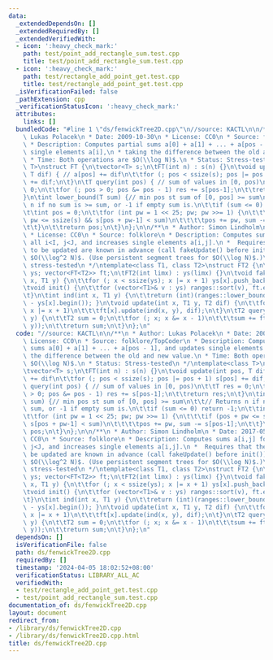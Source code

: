```yaml
---
data:
  _extendedDependsOn: []
  _extendedRequiredBy: []
  _extendedVerifiedWith:
  - icon: ':heavy_check_mark:'
    path: test/point_add_rectangle_sum.test.cpp
    title: test/point_add_rectangle_sum.test.cpp
  - icon: ':heavy_check_mark:'
    path: test/rectangle_add_point_get.test.cpp
    title: test/rectangle_add_point_get.test.cpp
  _isVerificationFailed: false
  _pathExtension: cpp
  _verificationStatusIcon: ':heavy_check_mark:'
  attributes:
    links: []
  bundledCode: "#line 1 \"ds/fenwickTree2D.cpp\"\n//source: KACTL\n\n/**\n * Author:\
    \ Lukas Polacek\n * Date: 2009-10-30\n * License: CC0\n * Source: folklore/TopCoder\n\
    \ * Description: Computes partial sums a[0] + a[1] + ... + a[pos - 1], and updates\
    \ single elements a[i],\n * taking the difference between the old and new value.\n\
    \ * Time: Both operations are $O(\\log N)$.\n * Status: Stress-tested\n */\ntemplate<class\
    \ T>\nstruct FT {\n\tvector<T> s;\n\tFT(int n) : s(n) {}\n\tvoid update(int pos,\
    \ T dif) { // a[pos] += dif\n\t\tfor (; pos < ssize(s); pos |= pos + 1) s[pos]\
    \ += dif;\n\t}\n\tT query(int pos) { // sum of values in [0, pos)\n\t\tT res =\
    \ 0;\n\t\tfor (; pos > 0; pos &= pos - 1) res += s[pos-1];\n\t\treturn res;\n\t\
    }\n\tint lower_bound(T sum) {// min pos st sum of [0, pos] >= sum\n\t\t// Returns\
    \ n if no sum is >= sum, or -1 if empty sum is.\n\t\tif (sum <= 0) return -1;\n\
    \t\tint pos = 0;\n\t\tfor (int pw = 1 << 25; pw; pw >>= 1) {\n\t\t\tif (pos +\
    \ pw <= ssize(s) && s[pos + pw-1] < sum)\n\t\t\t\tpos += pw, sum -= s[pos-1];\n\
    \t\t}\n\t\treturn pos;\n\t}\n};\n\n/**\n * Author: Simon Lindholm\n * Date: 2017-05-11\n\
    \ * License: CC0\n * Source: folklore\n * Description: Computes sums a[i,j] for\
    \ all i<I, j<J, and increases single elements a[i,j].\n *  Requires that the elements\
    \ to be updated are known in advance (call fakeUpdate() before init()).\n * Time:\
    \ $O(\\log^2 N)$. (Use persistent segment trees for $O(\\log N)$.)\n * Status:\
    \ stress-tested\n */\ntemplate<class T1, class T2>\nstruct FT2 {\n\tvector<vector<T1>>\
    \ ys; vector<FT<T2>> ft;\n\tFT2(int limx) : ys(limx) {}\n\tvoid fakeUpdate(int\
    \ x, T1 y) {\n\t\tfor (; x < ssize(ys); x |= x + 1) ys[x].push_back(y);\n\t}\n\
    \tvoid init() {\n\t\tfor (vector<T1>& v : ys) ranges::sort(v), ft.emplace_back(ssize(v));\n\
    \t}\n\tint ind(int x, T1 y) {\n\t\treturn (int)(ranges::lower_bound(ys[x], y)\
    \ - ys[x].begin()); }\n\tvoid update(int x, T1 y, T2 dif) {\n\t\tfor (; x < ssize(ys);\
    \ x |= x + 1)\n\t\t\tft[x].update(ind(x, y), dif);\n\t}\n\tT2 query(int x, T1\
    \ y) {\n\t\tT2 sum = 0;\n\t\tfor (; x; x &= x - 1)\n\t\t\tsum += ft[x-1].query(ind(x-1,\
    \ y));\n\t\treturn sum;\n\t}\n};\n"
  code: "//source: KACTL\n\n/**\n * Author: Lukas Polacek\n * Date: 2009-10-30\n *\
    \ License: CC0\n * Source: folklore/TopCoder\n * Description: Computes partial\
    \ sums a[0] + a[1] + ... + a[pos - 1], and updates single elements a[i],\n * taking\
    \ the difference between the old and new value.\n * Time: Both operations are\
    \ $O(\\log N)$.\n * Status: Stress-tested\n */\ntemplate<class T>\nstruct FT {\n\
    \tvector<T> s;\n\tFT(int n) : s(n) {}\n\tvoid update(int pos, T dif) { // a[pos]\
    \ += dif\n\t\tfor (; pos < ssize(s); pos |= pos + 1) s[pos] += dif;\n\t}\n\tT\
    \ query(int pos) { // sum of values in [0, pos)\n\t\tT res = 0;\n\t\tfor (; pos\
    \ > 0; pos &= pos - 1) res += s[pos-1];\n\t\treturn res;\n\t}\n\tint lower_bound(T\
    \ sum) {// min pos st sum of [0, pos] >= sum\n\t\t// Returns n if no sum is >=\
    \ sum, or -1 if empty sum is.\n\t\tif (sum <= 0) return -1;\n\t\tint pos = 0;\n\
    \t\tfor (int pw = 1 << 25; pw; pw >>= 1) {\n\t\t\tif (pos + pw <= ssize(s) &&\
    \ s[pos + pw-1] < sum)\n\t\t\t\tpos += pw, sum -= s[pos-1];\n\t\t}\n\t\treturn\
    \ pos;\n\t}\n};\n\n/**\n * Author: Simon Lindholm\n * Date: 2017-05-11\n * License:\
    \ CC0\n * Source: folklore\n * Description: Computes sums a[i,j] for all i<I,\
    \ j<J, and increases single elements a[i,j].\n *  Requires that the elements to\
    \ be updated are known in advance (call fakeUpdate() before init()).\n * Time:\
    \ $O(\\log^2 N)$. (Use persistent segment trees for $O(\\log N)$.)\n * Status:\
    \ stress-tested\n */\ntemplate<class T1, class T2>\nstruct FT2 {\n\tvector<vector<T1>>\
    \ ys; vector<FT<T2>> ft;\n\tFT2(int limx) : ys(limx) {}\n\tvoid fakeUpdate(int\
    \ x, T1 y) {\n\t\tfor (; x < ssize(ys); x |= x + 1) ys[x].push_back(y);\n\t}\n\
    \tvoid init() {\n\t\tfor (vector<T1>& v : ys) ranges::sort(v), ft.emplace_back(ssize(v));\n\
    \t}\n\tint ind(int x, T1 y) {\n\t\treturn (int)(ranges::lower_bound(ys[x], y)\
    \ - ys[x].begin()); }\n\tvoid update(int x, T1 y, T2 dif) {\n\t\tfor (; x < ssize(ys);\
    \ x |= x + 1)\n\t\t\tft[x].update(ind(x, y), dif);\n\t}\n\tT2 query(int x, T1\
    \ y) {\n\t\tT2 sum = 0;\n\t\tfor (; x; x &= x - 1)\n\t\t\tsum += ft[x-1].query(ind(x-1,\
    \ y));\n\t\treturn sum;\n\t}\n};\n"
  dependsOn: []
  isVerificationFile: false
  path: ds/fenwickTree2D.cpp
  requiredBy: []
  timestamp: '2024-04-05 18:02:52+08:00'
  verificationStatus: LIBRARY_ALL_AC
  verifiedWith:
  - test/rectangle_add_point_get.test.cpp
  - test/point_add_rectangle_sum.test.cpp
documentation_of: ds/fenwickTree2D.cpp
layout: document
redirect_from:
- /library/ds/fenwickTree2D.cpp
- /library/ds/fenwickTree2D.cpp.html
title: ds/fenwickTree2D.cpp
---
```

